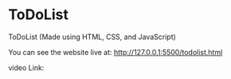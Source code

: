 # ToDoList
ToDoList (Made using HTML, CSS, and JavaScript)

You can see the website live at: http://127.0.0.1:5500/todolist.html

 video Link:
